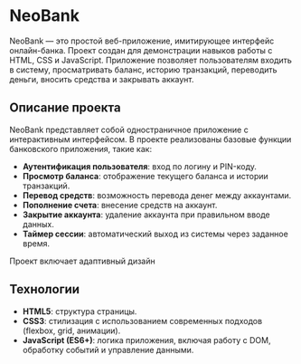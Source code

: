 # NeoBank

NeoBank — это простой веб-приложение, имитирующее интерфейс онлайн-банка. Проект создан для демонстрации навыков работы с HTML, CSS и JavaScript. Приложение позволяет пользователям входить в систему, просматривать баланс, историю транзакций, переводить деньги, вносить средства и закрывать аккаунт.

## Описание проекта

NeoBank представляет собой одностраничное приложение с интерактивным интерфейсом. В проекте реализованы базовые функции банковского приложения, такие как:

- **Аутентификация пользователя**: вход по логину и PIN-коду.
- **Просмотр баланса**: отображение текущего баланса и истории транзакций.
- **Перевод средств**: возможность перевода денег между аккаунтами.
- **Пополнение счета**: внесение средств на аккаунт.
- **Закрытие аккаунта**: удаление аккаунта при правильном вводе данных.
- **Таймер сессии**: автоматический выход из системы через заданное время.

Проект включает адаптивный дизайн

## Технологии

- **HTML5**: структура страницы.
- **CSS3**: стилизация с использованием современных подходов (flexbox, grid, анимации).
- **JavaScript (ES6+)**: логика приложения, включая работу с DOM, обработку событий и управление данными.

